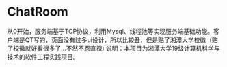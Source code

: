 # ChatRoom
从0开始，服务端基于TCP协议，利用Mysql、线程池等实现服务端基础功能。客户端是QT写的，页面没有过多ui设计，所以比较丑，但是贴了湘潭大学校徽（贴了校徽就好看很多了...不然不忍直视)
  说明：本项目为湘潭大学19级计算机科学与技术的软件工程实践项目。
